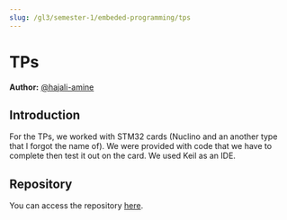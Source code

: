 ```yaml
---
slug: /gl3/semester-1/embeded-programming/tps
---
```


# TPs

**Author:** [@hajali-amine](https://github.com/hajali-amine)

## Introduction

For the TPs, we worked with STM32 cards (Nuclino and an another type that I forgot the name of). We were provided with code that we have to complete then test it out on the card. We used Keil as an IDE.

## Repository

You can access the repository [here](https://github.com/hajali-amine/stm32-workshop).
